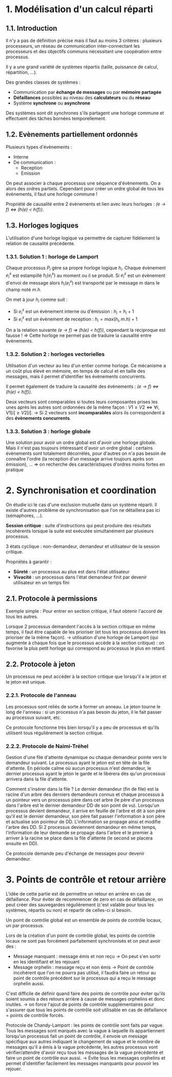 ``` toc

```

# 1. Modélisation d'un calcul réparti

## 1.1. Introduction
Il n'y a pas de définition précise mais il faut au moins 3 critères : plusieurs processeurs, un réseau de communication inter-connectant les processeurs et des objectifs communs nécessitant une coopération entre processus.

Il y a une grand variété de systèmes répartis (taille, puissance de calcul, répartition, ...).

Des grandes classes de systèmes :
- Communication par **échange de messages** ou par **mémoire partagée**
- **Défaillances** possibles au niveau des **calculateurs** ou du **réseau**
- Système **synchrone** ou **asynchrone**

Des systèmes sont dit synchrones s'ils partagent une horloge commune et effectuent des tâches bornées temporellement.


## 1.2. Evènements partiellement ordonnés
Plusieurs types d'évènements :
- Interne
- De communication :
	- Reception
	- Emission

On peut associer à chaque processus une séquence d'évènements. On a alors des ordres partiels. Cependant pour créer un ordre global de tous les évènements, il faut une horloge commune !

Propriété de causalité entre 2 évènements et lien avec leurs horloges : *(e -> f) <=> (h(e) < h(f))*.


## 1.3. Horloges logiques
L'utilisation d'une horloge logique va permettre de capturer fidèlement la relation de causalité précédente.

### 1.3.1. Solution 1 : horloge de Lamport
Chaque processus $P_i$ gère sa propre horloge logique $h_i$.
Chaque évènement $e_i^x$ est estampillé $h_i(e_i^x)$ au moment ou il se produit.
Si $e_i^x$ est un évènement d'envoi de message alors $h_i(e_i^x)$ est transporté par le message m dans le champ noté *m.h*.

On met à jour $h_i$ comme suit :
- Si $e_i^x$ est un évènement interne ou d'émission : $h_i = h_i + 1$
- Si $e_i^x$ est un évènement de reception : $h_i = max(h_i, m.h) + 1$

On a la relation suivante *(e -> f) => (h(e) < h(f))*, cependant la réciproque est fausse ! 
=> Cette horloge ne permet pas de traduire la causalité entre évènements.


### 1.3.2. Solution 2 : horloges vectorielles
Utilisation d'un vecteur au lieu d'un entier comme horloge. Ce mécanisme a un coût plus élevé en mémoire, en temps de calcul et en taille des messages, mais il permet d'identifier les évènements concurrents. 

Il permet également de traduire la causalité des évènements : *(e -> f) <=> (h(e) < h(f))*.

Deux vecteurs sont comparables si toutes leurs composantes prises les unes après les autres sont ordonnées de la même façon : $V1 \ge V2 \Leftrightarrow \forall i, V1[i] \ge V2[i]$.
-> Si 2 vecteurs sont **incomparables** alors ils correspondent à des **évènements concurrents**.


### 1.3.3. Solution 3 : horloge globale
Une solution pour avoir un ordre global est d'avoir une horloge globale.
Mais il n'est pas toujours intéressant d'avoir un ordre global : certains évènements sont totalement décorrélés, pour d'autres on n'a pas besoin de connaître l'ordre (la reception d'un message arrive toujours après son émission), ...
=> on recherche des caractéristiques d'ordres moins fortes en pratique



# 2. Synchronisation et coordination

On étudie ici le cas d'une exclusion mutuelle dans un système réparti. Il existe d'autres problème de synchronisation que l'on ne détaillera pas ici (sémaphores, ...).

**Session critique** : suite d'instructions qui peut produire des résultats incohérents lorsque la suite est exécutée simultanément par plusieurs processus.

3 états cyclique : non-demandeur, demandeur et utilisateur de la session critique.

Propriétés à garantir :
- **Sûreté** : un processus au plus est dans l'état utilisateur
- **Vivacité** : un processus dans l'état demandeur finit par devenir utilisateur en un temps fini


## 2.1. Protocole à permissions
Exemple simple :
Pour entrer en section critique, il faut obtenir l'accord de tous les autres.

Lorsque 2 processus demandent l'accès à la section critique en même temps, il faut être capable de les prioriser (et tous les processus doivent les prioriser de la même façon).
-> utilisation d'une horloge de Lamport (qui augmente à chaque fois que le processus accède à la section critique) : on favorise la plus petit horloge qui correspond au processus le plus en retard.


## 2.2. Protocole à jeton
Un processus ne peut accéder à la section critique que lorsqu'il a le jeton et le jeton est unique.

### 2.2.1. Protocole de l'anneau
Les processus sont reliés de sorte à former un anneau. Le jeton tourne le long de l'anneau : si un processus n'a pas besoin du jeton, il le fait passer au processus suivant, etc.

Ce protocole fonctionne très bien lorsqu'il y a peu de processus et qu'ils utilisent tous régulièrement la section critique.

### 2.2.2. Protocole de Naimi-Tréhel
Gestion d'une file d'attente dynamique ou chaque demandeur pointe vers le demandeur suivant. Le processus ayant le jeton est en tête de la file d'attente.
En période calme où aucun processus n'est demandeur, le dernier processus ayant le jeton le garde et le libérera dès qu'un processus arrivera dans la file d'attente.

Comment s'insérer dans la file ?
Le dernier demandeur (fin de file) est la racine d'un arbre des derniers demandeurs connus et chaque processus à un pointeur vers un processus père dans cet arbre (le père d'un processus dans l'arbre est le dernier demandeur DD de son point de vu). Lorsqu'un processus devient demandeur, il arrive en feuille de l'arbre et dit à son père qu'il est le dernier demandeur, son père fait passer l'information à son père et actualise son pointeur de DD. L'information se propage ainsi et modifie l'arbre des DD.
Si 2 processus deviennent demandeur en même temps, l'information de leur demande se propage dans l'arbre et le premier à arriver à la racine se place dans la file d'attente (le second se placera ensuite en DD).

Ce protocole demande peu d'échange de messages pour devenir demandeur.


# 3. Points de contrôle et retour arrière

L'idée de cette partie est de permettre un retour en arrière en cas de défaillance.
Pour éviter de recommencer de zero en cas de défaillance, on peut créer des sauvegardes régulièrement (c'est valable pour tous les systèmes, répartis ou non) et repartir de celles-ci si besoin.

Un point de contrôle global est un ensemble de points de contrôle locaux, un par processus.

Lors de la création d'un point de contrôle global, les points de contrôle locaux ne sont pas forcément parfaitement synchronisés et on peut avoir des :
- Message manquant : message émis et non reçu
  -> On peut s'en sortir en les identifiant et les rejouant  
- Message orphelin : message reçu et non émis
  -> Point de contrôle incohérent que l'on ne pourra pas utilisé, il faudra faire un retour au point de contrôle précédent sur le processus qui a reçu le message orphelin aussi.

C'est difficile de définir quand faire des points de contrôle pour éviter qu'ils soient soumis a des retours arrière à cause de messages orphelins et donc inutiles.
-> on force l'ajout de points de contrôle supplémentaires pour s'assurer que tous les points de contrôle soit utilisable en cas de défaillance = points de contrôle forcés.

Protocole de Chandy-Lamport : les points de contrôle sont faits par vague. Tous les messages sont marqués avec la vague à laquelle ils appartiennent lorsqu'un processus fait un point de contrôle, il envoie un message spécifique aux autres indiquant le changement de vague et le nombre de messages qu'il a émis à la vague précédente, les autres processus vont vérifier/attendre d'avoir reçu tous les messages de la vague précédente et faire un point de contrôle eux aussi.
-> Évite tous les messages orphelins et permet d'identifier facilement les messages manquants pour pouvoir les rejouer.


